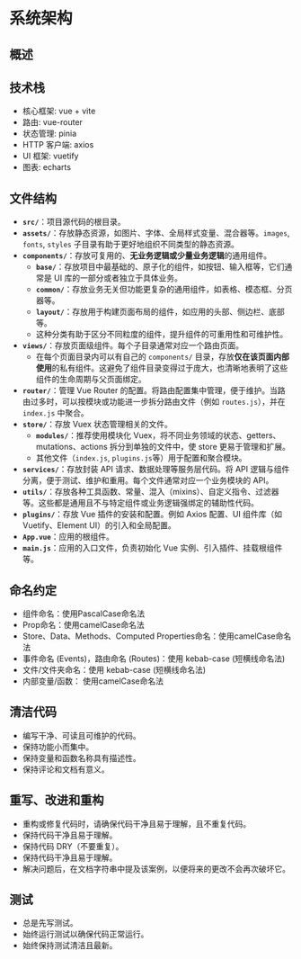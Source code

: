 # 系统架构
## 概述

## 技术栈

- 核心框架: vue + vite
- 路由: vue-router
- 状态管理: pinia
- HTTP 客户端: axios
- UI 框架: vuetify
- 图表: echarts

## 文件结构

  * **`src/`**：项目源代码的根目录。
  * **`assets/`**：存放静态资源，如图片、字体、全局样式变量、混合器等。`images`, `fonts`, `styles` 子目录有助于更好地组织不同类型的静态资源。
  * **`components/`**：存放可复用的、**无业务逻辑或少量业务逻辑**的通用组件。
      * **`base/`**：存放项目中最基础的、原子化的组件，如按钮、输入框等，它们通常是 UI 库的一部分或者独立于具体业务。
      * **`common/`**：存放业务无关但功能更复杂的通用组件，如表格、模态框、分页器等。
      * **`layout/`**：存放用于构建页面布局的组件，如应用的头部、侧边栏、底部等。
      * 这种分类有助于区分不同粒度的组件，提升组件的可重用性和可维护性。
  * **`views/`**：存放页面级组件。每个子目录通常对应一个路由页面。
      * 在每个页面目录内可以有自己的 `components/` 目录，存放**仅在该页面内部使用**的私有组件。这避免了组件目录变得过于庞大，也清晰地表明了这些组件的生命周期与父页面绑定。
  * **`router/`**：管理 Vue Router 的配置。将路由配置集中管理，便于维护。当路由过多时，可以按模块或功能进一步拆分路由文件（例如 `routes.js`），并在 `index.js` 中聚合。
  * **`store/`**：存放 Vuex 状态管理相关的文件。
      * **`modules/`**：推荐使用模块化 Vuex，将不同业务领域的状态、getters、mutations、actions 拆分到单独的文件中，使 store 更易于管理和扩展。
      * 其他文件（`index.js`, `plugins.js`等）用于配置和聚合模块。
  * **`services/`**：存放封装 API 请求、数据处理等服务层代码。将 API 逻辑与组件分离，便于测试、维护和重用。每个文件通常对应一个业务模块的 API。
  * **`utils/`**：存放各种工具函数、常量、混入（mixins）、自定义指令、过滤器等。这些都是通用且不与特定组件或业务逻辑强绑定的辅助性代码。
  * **`plugins/`**：存放 Vue 插件的安装和配置。例如 Axios 配置、UI 组件库（如 Vuetify、Element UI）的引入和全局配置。
  * **`App.vue`**：应用的根组件。
  * **`main.js`**：应用的入口文件，负责初始化 Vue 实例、引入插件、挂载根组件等。
 
## 命名约定
 
- 组件命名：使用PascalCase命名法
- Prop命名：使用camelCase命名法
- Store、Data、Methods、Computed Properties命名：使用camelCase命名法
- 事件命名 (Events)，路由命名 (Routes)：使用 kebab-case (短横线命名法)
- 文件/文件夹命名：使用 kebab-case (短横线命名法)
- 内部变量/函数： 使用camelCase命名法

## 清洁代码
 
- 编写干净、可读且可维护的代码。
- 保持功能小而集中。
- 保持变量和函数名称具有描述性。
- 保持评论和文档有意义。

## 重写、改进和重构
 
- 重构或修复代码时，请确保代码干净且易于理解，且不重复代码。
- 保持代码干净且易于理解。
- 保持代码 DRY（不要重复）。
- 保持代码干净且易于理解。
- 解决问题后，在文档字符串中提及该案例，以便将来的更改不会再次破坏它。
 
## 测试
 
- 总是先写测试。
- 始终运行测试以确保代码正常运行。
- 始终保持测试清洁且最新。